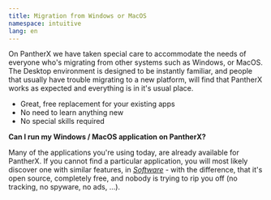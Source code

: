 ```yaml
---
title: Migration from Windows or MacOS
namespace: intuitive
lang: en
---
```


On PantherX we have taken special care to accommodate the needs of everyone who's migrating from other systems such as Windows, or MacOS. The Desktop environment is designed to be instantly familiar, and people that usually have trouble migrating to a new platform, will find that PantherX works as expected and everything is in it's usual place.

- Great, free replacement for your existing apps
- No need to learn anything new
- No special skills required

**Can I run my Windows / MacOS application on PantherX?**

Many of the applications you're using today, are already available for PantherX. If you cannot find a particular application, you will most likely discover one with similar features, in [_Software_](/applications/) - with the difference, that it's open source, completely free, and nobody is trying to rip you off (no tracking, no spyware, no ads, ...).
